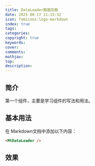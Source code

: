 ```yaml
---
title: DataLoader数据加载
date: 2025-08-17 11:15:52
icon: famicons:logo-markdown
index: true
tags:
categories:
copyright: true
keywords:
cover:
comments:
mathjax:
top:
description:
---
```



<!-- more -->

## 简介

第一个组件，主要是学习组件的写法和用法。

## 基本用法

在 Markdown文档中添加以下内容：

```markdown
<MtDataLoader />
```

## 效果

<MtDataLoader />
